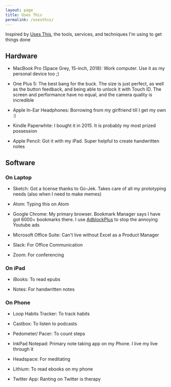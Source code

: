 ```yaml
---
layout: page
title: Uses This
permalink: /usesthis/
---
```


Inspired by [Uses This](https://usesthis.com/), the tools, services, and techniques I'm using to get things done

## Hardware

+ MacBook Pro (Space Grey, 15-inch, 2018): Work computer. Use it as my personal device too ;)

+ One Plus 5: The best bang for the buck. The size is just perfect, as well as the button feedback, and being able to unlock it with Touch ID. The screen and performance have no equal, and the camera quality is incredible

+ Apple In-Ear Headphones: Borrowing from my girlfriend till I get my own :)

+ Kindle Paperwhite: I bought it in 2015. It is probably my most prized possession

+ Apple Pencil: Got it with my iPad. Super helpful to create handwritten notes

## Software

### On Laptop

+ Sketch: Got a license thanks to Go-Jek. Takes care of all my prototyping needs (also when I need to make memes)

+ Atom: Typing this on Atom  

+ Google Chrome: My primary browser. Bookmark Manager says I have got 6000+ bookmarks there. I use [AdblockPlus](https://chrome.google.com/webstore/detail/adblock-plus-free-ad-bloc/cfhdojbkjhnklbpkdaibdccddilifddb) to stop the annoying Youtube ads

+ Microsoft Office Suite: Can't live without Excel as a Product Manager

+ Slack: For Office Communication

+ Zoom: For conferencing

### On iPad

+ iBooks: To read epubs

+ Notes: For handwritten notes


### On Phone

+ Loop Habits Tracker: To track habits

+ Castbox: To listen to podcasts

+ Pedometer/ Pacer: To count steps

+ InkPad Notepad: Primary note taking app on my Phone. I live my live through it

+ Headspace: For meditating

+ Lithium: To read ebooks on my phone

+ Twitter App: Ranting on Twitter is  therapy
